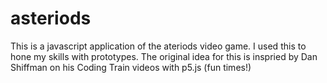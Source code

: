 # asteriods
This is a javascript application of the ateriods video game. I used this to hone my skills with prototypes. 
The original idea for this is inspried by Dan Shiffman on his Coding Train videos with p5.js (fun times!)

